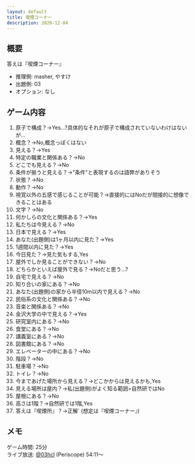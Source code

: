 ```yaml
---
layout: default
title: 喫煙コーナー
description: 2020-12-04
---
```


## 概要

答えは『喫煙コーナー』

- 推理側: masher, やすけ
- 出題側: 03
- オプション: なし

## ゲーム内容

1. 原子で構成？→Yes…?具体的なそれが原子で構成されていないわけはないが…
2. 概念？→No,概念っぽくはない
3. 見える？→Yes
4. 特定の職業と関係ある？→No
5. どこでも見える？→No
6. 条件が揃うと見える？→"条件"と表現するのは語弊がありそう
7. 状態？→No
8. 動作？→No
9. 視覚以外の五感で感じることが可能？→直接的にはNoだが間接的に想像できることはある
10. 文字？→No
11. 何かしらの文化と関係ある？→Yes
12. 私たちは今見える？→No
13. 日本で見える？→Yes
14. あなた(出題側)は1ヶ月以内に見た？→Yes
15. 1週間以内に見た？→Yes
16. 今日見た？→見た気もする,Yes
17. 屋外でしか見ることができない？→No
18. どちらかといえば屋外で見る？→Noだと思う…?
19. 自宅で見える？→No
20. 知り合いの家にある？→No
21. あなた(出題側)の家から半径10m以内で見える？→No
22. 民俗系の文化と関係ある？→No
23. 音楽と関係ある？→No
24. 金沢大学の中で見える？→Yes
25. 研究室内にある？→No
26. 食堂にある？→No
27. 講義室にある？→No
28. 図書館にある？→No
29. エレベーターの中にある？→No
30. 階段？→No
31. 駐車場？→No
32. トイレ？→No
33. 今まであげた場所から見える？→どこかからは見えるかも,Yes
34. 見える場所は屋内？→私(出題側)がよく知る範囲=自然研ではNo
35. 屋根にある？→No
36. 高さは1階？→自然研では1階,Yes
37. 答えは『喫煙所』？→正解` (想定は『喫煙コーナー』)

## メモ

ゲーム時間: 25分  
ライブ放送: [@03hcl](https://www.periscope.tv/03hcl/1rmxPzdvQDYGN?t=54m11s) (Periscope) 54:11～
